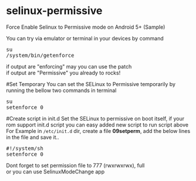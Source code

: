 # selinux-permissive
Force Enable Selinux to Permissive mode on Android 5+ (Sample)

You can try via emulator or terminal in your devices by command<br />
<pre>su
/system/bin/getenforce</pre>
if output are "enforcing" may you can use the patch<br />
if output are "Permissive" you already to rocks!<br />

#Set Temporary
You can set the SELinux to Permissive temporarily by running the bellow two commands in terminal<br />
<pre>su
setenforce 0 </pre>

#Create script in init.d
Set the SELinux to permissive on boot itself, if your rom support init.d script you can easy added new script to run script above<br />
For Example in <code>/etc/init.d</code> dir, create a file <b>09setperm</b>, add the below lines in the file and save it.. <br />
<pre>#!/system/sh
setenforce 0</pre>
Dont forget to set permission file to 777 (rwxrwxrwx), full<br />
or you can use SelinuxModeChange app
